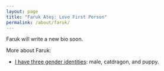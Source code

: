 ```yaml
---
layout: page
title: "Faruk Ateş: Love First Person"
permalink: /about/faruk/
---
```


Faruk will write a new bio soon.


More about Faruk:

* [I have three gender identities](/about/faruk/gender-identities): male, catdragon, and puppy.
